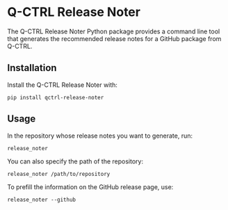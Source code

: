 # Q-CTRL Release Noter

The Q-CTRL Release Noter Python package provides a command line tool that generates the
recommended release notes for a GitHub package from Q-CTRL.

## Installation

Install the Q-CTRL Release Noter with:

```shell
pip install qctrl-release-noter
```

## Usage

In the repository whose release notes you want to generate, run:

```shell
release_noter
```

You can also specify the path of the repository:

```shell
release_noter /path/to/repository
```

To prefill the information on the GitHub release page, use:

```shell
release_noter --github
```
